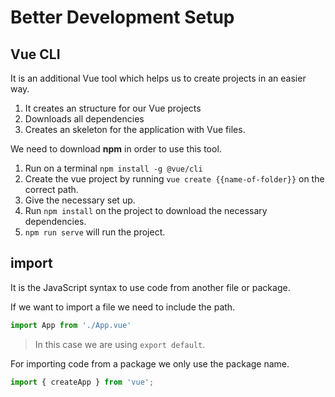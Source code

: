 # Better Development Setup

## Vue CLI

It is an additional Vue tool which helps us to create projects in an easier way.

1. It creates an structure for our Vue projects
2. Downloads all dependencies
3. Creates an skeleton for the application with Vue files.

We need to download **npm** in order to use this tool.

1. Run on a terminal `npm install -g @vue/cli`
2. Create the vue project by running `vue create {{name-of-folder}}` on the correct path.
3. Give the necessary set up.
4. Run `npm install` on the project to download the necessary dependencies.
5. `npm run serve` will run the project.
## import

It is the JavaScript syntax to use code from another file or package.

If we want to import a file we need to include the path.

```JavaScript
import App from './App.vue'
```

> In this case we are using `export default`.

For importing code from a package we only use the package name.

```JavaScript
import { createApp } from 'vue';
```
